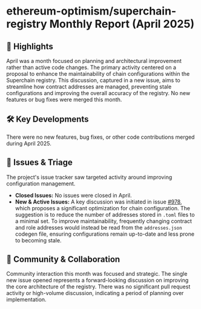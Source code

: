 # ethereum-optimism/superchain-registry Monthly Report (April 2025)

## 🚀 Highlights
April was a month focused on planning and architectural improvement rather than active code changes. The primary activity centered on a proposal to enhance the maintainability of chain configurations within the Superchain registry. This discussion, captured in a new issue, aims to streamline how contract addresses are managed, preventing stale configurations and improving the overall accuracy of the registry. No new features or bug fixes were merged this month.

## 🛠️ Key Developments
There were no new features, bug fixes, or other code contributions merged during April 2025.

## 🐛 Issues & Triage
The project's issue tracker saw targeted activity around improving configuration management.

- **Closed Issues:** No issues were closed in April.
- **New & Active Issues:** A key discussion was initiated in issue [#978](https://github.com/ethereum-optimism/superchain-registry/issues/978), which proposes a significant optimization for chain configuration. The suggestion is to reduce the number of addresses stored in `.toml` files to a minimal set. To improve maintainability, frequently changing contract and role addresses would instead be read from the `addresses.json` codegen file, ensuring configurations remain up-to-date and less prone to becoming stale.

## 💬 Community & Collaboration
Community interaction this month was focused and strategic. The single new issue opened represents a forward-looking discussion on improving the core architecture of the registry. There was no significant pull request activity or high-volume discussion, indicating a period of planning over implementation.